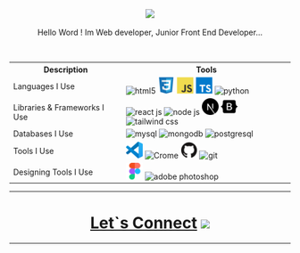 <div id="header" align="center">
  <img src="https://media.giphy.com/media/2IudUHdI075HL02Pkk/giphy.gif" width="100"/>
  
</div>


<!--- 
--->

<p align=center>Hello Word ! Im Web developer, Junior Front End Developer...</p>

<br />

<table align=center>
<tr>
<th>Description</th>
<th>Tools</th>
</tr>
<tr>
<td>Languages I Use</td>
<td><img  src='https://www.vectorlogo.zone/logos/w3_html5/w3_html5-icon.svg'  alt='html5'  height='30'> <img  src='https://raw.githubusercontent.com/devicons/devicon/master/icons/css3/css3-original.svg'  alt='css3'  height='30'> <img  src='https://raw.githubusercontent.com/devicons/devicon/master/icons/javascript/javascript-original.svg'  alt='javascript'  height='30'> <img src="https://raw.githubusercontent.com/devicons/devicon/master/icons/typescript/typescript-original.svg" alt="typescript" title="TypeScript" height="30" /> <img  src='https://www.vectorlogo.zone/logos/python/python-icon.svg'  alt='python'  height='30'> </td>
</tr>
<tr>
<td>Libraries & Frameworks I Use</td>
<td><img  src='https://www.vectorlogo.zone/logos/reactjs/reactjs-icon.svg'  alt='react js'  height='30'> <img  src='https://www.vectorlogo.zone/logos/nodejs/nodejs-icon.svg'  alt='node js'  height='30'> <img  src='https://raw.githubusercontent.com/devicons/devicon/master/icons/nextjs/nextjs-original.svg'  alt='next js'  width='30'> <img  src='https://raw.githubusercontent.com/devicons/devicon/master/icons/bootstrap/bootstrap-plain.svg'  alt='bootstrap'  height='30'> <img  src='https://www.vectorlogo.zone/logos/tailwindcss/tailwindcss-icon.svg'  alt='tailwind css'  height='30'></td>
</tr>
<tr>
<td>Databases I Use</td>
<td> <img  src='https://www.vectorlogo.zone/logos/mysql/mysql-official.svg'  alt='mysql'  height='35'> <img  src='https://www.vectorlogo.zone/logos/mongodb/mongodb-icon.svg'  alt='mongodb'  height='35'> <img  src='https://icongr.am/devicon/postgresql-original.svg'  alt='postgresql'  height='30'> </td>
</tr>
<tr>
<td>Tools I Use</td>
<td><img  src='https://raw.githubusercontent.com/devicons/devicon/master/icons/vscode/vscode-original.svg'  alt='visualstudiocode'  height='30'> <img  src='https://icongr.am/devicon/chrome-original.svg'  alt='Crome'  height='30'> <img src="https://raw.githubusercontent.com/devicons/devicon/master/icons/github/github-original.svg" alt="github" title="GitHub" height="30" /> <img  src='https://www.vectorlogo.zone/logos/git-scm/git-scm-icon.svg'  alt='git'  height='30'></td>
</tr>
<tr>
<td>Designing Tools I Use</td>
<td><img src="https://raw.githubusercontent.com/devicons/devicon/master/icons/figma/figma-original.svg" alt="figma" title="Figma" height="30" /> <img  src='https://seeklogo.com/images/A/adobe-photoshop-cc-logo-CBD0AAA3A7-seeklogo.com.png'  alt='adobe photoshop'  height='30'> </td>
</tr>
</table>

<hr />
<h1 align=center> <a href="">Let`s Connect</a> <img src="https://icongr.am/devicon/linkedin-original.svg?size=30&color=currentColor"></h1>
<hr />

<!---
ArifBudiPrayoga/ArifBudiPrayoga is a ✨ special ✨ repository because its `README.md` (this file) appears on your GitHub profile.
You can click the Preview link to take a look at your changes.
--->
